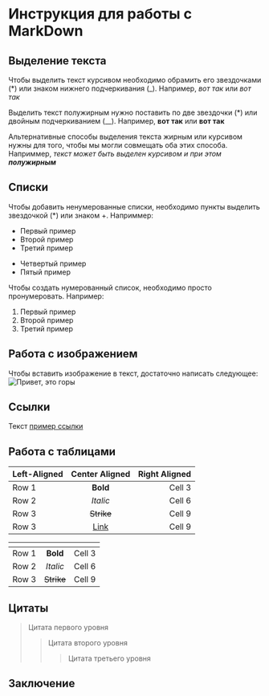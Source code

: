 # Инструкция для работы с MarkDown

## Выделение текста

Чтобы выделить текст курсивом необходимо обрамить его звездочками (*) или знаком нижнего подчеркивания (_). Например, *вот так* или _вот так_

Выделить текст полужирным нужно поставить по две звездочки (*) или двойным подчеркиванием (__). Например, **вот так** или __вот так__ 

Альтернативные способы выделения текста жирным или курсивом нужны для того, чтобы мы могли совмещать оба этих способа. Наприммер, _текст может быть выделен курсивом и при этом **полужирным**_

## Списки 

Чтобы добавить ненумерованные списки, необходимо пункты выделить звездочкой (*) или знаком +. Наприммер:
* Первый пример
* Второй пример
* Третий пример
+ Четвертый пример
+ Пятый пример

Чтобы создать нумерованный список, необходимо просто пронумеровать. Например:
1. Первый пример
2. Второй пример
3. Третий пример

## Работа с изображением

Чтобы вставить изображение в текст, достаточно написать следующее: 
![Привет, это горы](Gora.jpg)

## Ссылки
Текст [пример ссылки](http.example.com "Вскплывающее окно") 
## Работа с таблицами

| Left-Aligned  | Center Aligned  | Right Aligned |
|:------------- |:---------------:| -------------:|
| Row 1         | **Bold**        | Cell 3        |
| Row 2         | *Italic*        | Cell 6        |
| Row 3         | ~~Strike~~      | Cell 9        |
| Row 3         | [Link](dot.com) | Cell 9        |

| <!-- -->      | <!-- -->        | <!-- -->      |
|:-------------:|:---------------:|:-------------:|
| Row 1         | **Bold**        | Cell 3        |
| Row 2         | *Italic*        | Cell 6        |
| Row 3         | ~~Strike~~      | Cell 9        |

## Цитаты
  
> Цитата первого уровня
>> Цитата второго уровня
>>> Цитата третьего уровня

## Заключение